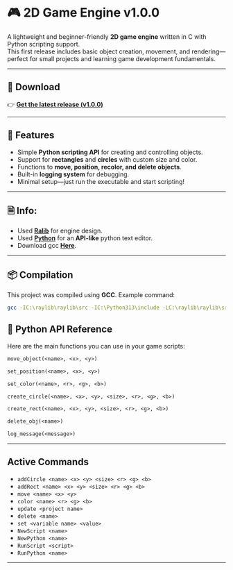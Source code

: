 # 🎮 2D Game Engine v1.0.0

A lightweight and beginner-friendly **2D game engine** written in C with Python scripting support.  
This first release includes basic object creation, movement, and rendering—perfect for small projects and learning game development fundamentals.  

---

## 🚀 Download
👉 [**Get the latest release (v1.0.0)**](https://github.com/Sir-STAWWOOOPIID/2D-Game-Engine/releases/download/1.0.0/game.exe)

---

## 🧩 Features
- Simple **Python scripting API** for creating and controlling objects.
- Support for **rectangles** and **circles** with custom size and color.
- Functions to **move, position, recolor, and delete objects**.
- Built-in **logging system** for debugging.
- Minimal setup—just run the executable and start scripting!

---

## 🗎 Info:
- Used **[Ralib](https://www.raylib.com)** for engine design.
- Used **[Python](https://www.python.org)** for an **API-like** python text editor.
- Download gcc **[Here](https://sourceforge.net/projects/mingw-w64)**.

---

## 📦 Compilation

This project was compiled using **GCC**. Example command:

```bash
gcc -IC:\raylib\raylib\src -IC:\Python313\include -LC:\raylib\raylib\src -LC:\Python313\libs -o 2Deditor.exe main.c -lraylib -lpython313 -lopengl32 -lgdi32 -lwinmm
```

## 📜 Python API Reference
Here are the main functions you can use in your game scripts:

```diff
move_object(<name>, <x>, <y>)

set_position(<name>, <x>, <y>)

set_color(<name>, <r>, <g>, <b>)

create_circle(<name>, <x>, <y>, <size>, <r>, <g>, <b>)

create_rect(<name>, <x>, <y>, <size>, <r>, <g>, <b>)

delete_obj(<name>)

log_message(<message>)
```

---

## Active Commands

* `addCircle <name> <x> <y> <size> <r> <g> <b>`
* `addRect <name> <x> <y> <size> <r> <g> <b>`
* `move <name> <x> <y>`
* `color <name> <r> <g> <b>`
* `update <project name>`
* `delete <name>`
* `set <variable name> <value>`
* `NewScript <name>`
* `NewPython <name>`
* `RunScript <script>`
* `RunPython <name>`

---
